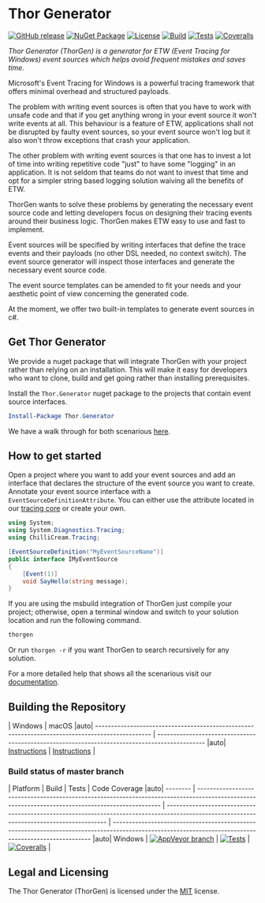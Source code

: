 # Thor Generator

[![GitHub release](https://img.shields.io/github/release/chillicream/thor-generator.svg)](https://github.com/ChilliCream/thor-generator/releases) [![NuGet Package](https://img.shields.io/nuget/v/Thor.Generator.svg)](https://www.nuget.org/packages/Thor.Generator/) [![License](https://img.shields.io/github/license/ChilliCream/thor-generator.svg)](https://github.com/ChilliCream/thor-generator/releases) [![Build](https://img.shields.io/appveyor/ci/rstaib/thor-generator/master.svg)](https://ci.appveyor.com/project/rstaib/thor-generator) [![Tests](https://img.shields.io/appveyor/tests/rstaib/thor-generator/master.svg)](https://ci.appveyor.com/project/rstaib/thor-generator) [![Coveralls](https://img.shields.io/coveralls/ChilliCream/thor-generator.svg)](https://coveralls.io/github/ChilliCream/thor-generator?branch=master)

_Thor Generator (ThorGen) is a generator for ETW (Event Tracing for Windows) event sources which helps avoid frequent mistakes and saves time._

Microsoft's Event Tracing for Windows is a powerful tracing framework that offers minimal overhead and structured payloads.

The problem with writing event sources is often that you have to work with unsafe code and that if you get anything wrong in your event source it won't write events at all. This behaviour is a feature of ETW, applications shall not be disrupted by faulty event sources, so your event source won't log but it also won't throw exceptions that crash your application.

The other problem with writing event sources is that one has to invest a lot of time into writing repetitive code "just" to have some "logging" in an application. It is not seldom that teams do not want to invest that time and opt for a simpler string based logging solution waiving all the benefits of ETW.

ThorGen wants to solve these problems by generating the necessary event source code and letting developers focus on designing their tracing events around their business logic. ThorGen makes ETW easy to use and fast to implement.

Event sources will be specified by writing interfaces that define the trace events and their payloads (no other DSL needed, no context switch). The event source generator will inspect those interfaces and generate the necessary event source code.

The event source templates can be amended to fit your needs and your aesthetic point of view concerning the generated code.

At the moment, we offer two built-in templates to generate event sources in c#.

## Get Thor Generator

We provide a nuget package that will integrate ThorGen with your project rather than relying on an installation. This will make it easy for developers who want to clone, build and get going rather than installing prerequisites.

Install the `Thor.Generator` nuget package to the projects that contain event source interfaces.

```powershell
Install-Package Thor.Generator
```

We have a walk through for both scenarious [here](https://github.com/ChilliCream/thor-generator-docs/blob/master/README.md).

## How to get started

Open a project where you want to add your event sources and add an interface that declares the structure of the event source you want to create. Annotate your event source interface with a `EventSourceDefinitionAttribute`. You can either use the attribute located in our [tracing core](https://www.nuget.org/packages/Thor.Abstractions) or create your own.

```csharp
using System;
using System.Diagnostics.Tracing;
using ChilliCream.Tracing;

[EventSourceDefinition("MyEventSourceName")]
public interface IMyEventSource
{
    [Event(1)]
    void SayHello(string message);
}
```

If you are using the msbuild integration of ThorGen just compile your project; otherwise, open a terminal window and switch to your solution location and run the following command.

```cmd
thorgen
```

Or run `thorgen -r` if you want ThorGen to search recursively for any solution.

For a more detailed help that shows all the scenarious visit our [documentation](https://github.com/ChilliCream/thor-generator-docs/blob/master/README.md).

## Building the Repository

| Windows | macOS |auto| ----------------------------------------------------------------------------------------------- | --------------------------------------------------------------------------------------------- |auto| [Instructions](https://github.com/ChilliCream/thor-generator-docs/blob/master/build/windows.md) | [Instructions](https://github.com/ChilliCream/thor-generator-docs/blob/master/build/macos.md) |

### Build status of master branch

| Platform | Build | Tests | Code Coverage |auto| -------- | ------------------------------------------------------------------------------------------------------------------------------------------------ | ----------------------------------------------------------------------------------------------------------------------------------------- | ----------------------------------------------------------------------------------------------------------------------------------------------------- |auto| Windows | [![AppVeyor branch](https://img.shields.io/appveyor/ci/rstaib/thor-generator/master.svg)](https://ci.appveyor.com/project/rstaib/thor-generator) | [![Tests](https://img.shields.io/appveyor/tests/rstaib/thor-generator/master.svg)](https://ci.appveyor.com/project/rstaib/thor-generator) | [![Coveralls](https://img.shields.io/coveralls/ChilliCream/thor-generator.svg)](https://coveralls.io/github/ChilliCream/thor-generator?branch=master) |

## Legal and Licensing

The Thor Generator (ThorGen) is licensed under the [MIT](LICENSE) license.
